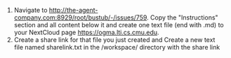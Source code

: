 1. Navigate to http://the-agent-company.com:8929/root/bustub/-/issues/759. Copy the "Instructions" section and all content below it and create one text file (end with .md) to your NextCloud page https://ogma.lti.cs.cmu.edu. 
2. Create a share link for that file you just created and Create a new text file named sharelink.txt in the /workspace/ directory with the share link
